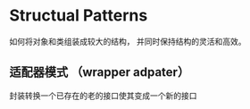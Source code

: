 # Structual Patterns

如何将对象和类组装成较大的结构， 并同时保持结构的灵活和高效。

## 适配器模式 （wrapper adpater）

封装转换一个已存在的老的接口使其变成一个新的接口

